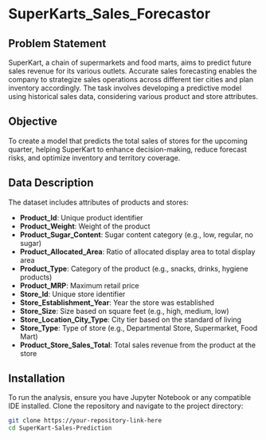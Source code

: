 # SuperKarts_Sales_Forecastor

## Problem Statement

SuperKart, a chain of supermarkets and food marts, aims to predict future sales revenue for its various outlets. Accurate sales forecasting enables the company to strategize sales operations across different tier cities and plan inventory accordingly. The task involves developing a predictive model using historical sales data, considering various product and store attributes.

## Objective

To create a model that predicts the total sales of stores for the upcoming quarter, helping SuperKart to enhance decision-making, reduce forecast risks, and optimize inventory and territory coverage.

## Data Description

The dataset includes attributes of products and stores:

- **Product_Id**: Unique product identifier
- **Product_Weight**: Weight of the product
- **Product_Sugar_Content**: Sugar content category (e.g., low, regular, no sugar)
- **Product_Allocated_Area**: Ratio of allocated display area to total display area
- **Product_Type**: Category of the product (e.g., snacks, drinks, hygiene products)
- **Product_MRP**: Maximum retail price
- **Store_Id**: Unique store identifier
- **Store_Establishment_Year**: Year the store was established
- **Store_Size**: Size based on square feet (e.g., high, medium, low)
- **Store_Location_City_Type**: City tier based on the standard of living
- **Store_Type**: Type of store (e.g., Departmental Store, Supermarket, Food Mart)
- **Product_Store_Sales_Total**: Total sales revenue from the product at the store

## Installation

To run the analysis, ensure you have Jupyter Notebook or any compatible IDE installed. Clone the repository and navigate to the project directory:

```bash
git clone https://your-repository-link-here
cd SuperKart-Sales-Prediction
